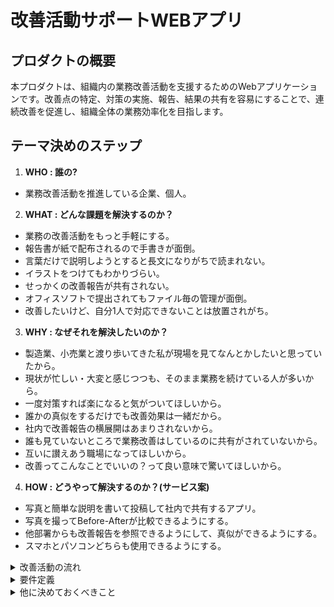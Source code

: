 # 改善活動サポートWEBアプリ

## プロダクトの概要
本プロダクトは、組織内の業務改善活動を支援するためのWebアプリケーションです。改善点の特定、対策の実施、報告、結果の共有を容易にすることで、連続改善を促進し、組織全体の業務効率化を目指します。

## テーマ決めのステップ

1. **WHO : 誰の?**

  - 業務改善活動を推進している企業、個人。

2. **WHAT : どんな課題を解決するのか？**
  - 業務の改善活動をもっと手軽にする。
  - 報告書が紙で配布されるので手書きが面倒。
  - 言葉だけで説明しようとすると長文になりがちで読まれない。
  - イラストをつけてもわかりづらい。
  - せっかくの改善報告が共有されない。
  - オフィスソフトで提出されてもファイル毎の管理が面倒。
  - 改善したいけど、自分1人で対応できないことは放置されがち。

3. **WHY : なぜそれを解決したいのか？**

  - 製造業、小売業と渡り歩いてきた私が現場を見てなんとかしたいと思っていたから。
  - 現状が忙しい・大変と感じつつも、そのまま業務を続けている人が多いから。
  - 一度対策すれば楽になると気がついてほしいから。
  - 誰かの真似をするだけでも改善効果は一緒だから。
  - 社内で改善報告の横展開はあまりされないから。
  - 誰も見ていないところで業務改善はしているのに共有がされていないから。
  - 互いに讃えあう職場になってほしいから。
  - 改善ってこんなことでいいの？って良い意味で驚いてほしいから。

4. **HOW : どうやって解決するのか？(サービス案)**

  - 写真と簡単な説明を書いて投稿して社内で共有するアプリ。
  - 写真を撮ってBefore-Afterが比較できるようにする。
  - 他部署からも改善報告を参照できるようにして、真似ができるようにする。
  - スマホとパソコンどちらも使用できるようにする。

<details>
<summary>改善活動の流れ</summary>

### 改善活動のサイクル

  1. **改善点の特定**: 改善点を見つける。
  2. **対策の実施**: 見つけたポイントに対して改善策を実施する。
  3. **改善報告**: 改善活動の様子をWebアプリに記録し報告する。
  4. **結果の共有**: 他部署等と共有する。
  - **連続改善**: 1~4を繰り返すことで、組織全体の業務改善を促進する。
  - **さらに発展**: 業界のベストプラクティスや他社の事例を、自社の改善活動に取り入れる。

### 可能なら定期的に実施

1. **投票**: 社内のメンバーが共有された内容を見て、一番良いと思うものに投票する。
2. **表彰**: 投票結果をもとに、会社の上部の人たちが改善活動に貢献した人を表彰する。

</details>
<details>
<summary>要件定義</summary>

### 機能要件

1. **アイデア投稿**: ユーザーが改善アイデアを投稿する。
1. **共有**: 他のユーザーと共有できる機能を提供する。
2. **ナレッジベース**: 改善アイデアやノウハウ、ベストプラクティスを保存・検索できるデータベース機能を提供する。
3. **ユーザー管理**: ユーザーアカウントの登録、編集、削除などを行う機能を提供する。
4. **アクセス権限設定**: 情報へのアクセス権限を設定する機能を提供する。

### 非機能要件

1. **ユーザビリティ**: 直感的で使いやすいインターフェースを提供する。反転した写真を修正する。
2. **パフォーマンス**: 高速な応答時間とデータ処理能力を実現する。
3. **スケーラビリティ**: システムが成長に対応できるように設計されていることを確保する。
4. **セキュリティ**: データの機密性、完全性、可用性を確保するためのセキュリティ対策を施す。
5. **保守性・拡張性**: ソフトウェアが容易に保守・拡張できるように設計されていることを確保する。

</details>

<details>
<summary>他に決めておくべきこと</summary>

### テーマ決定後にやること
1. ~~**ターゲットユーザーの特定**: プロダクトの対象となるユーザー層を明確にし、そのニーズや課題を理解する。
2. **市場調査と競合分析**: 類似のアプリやサービスを調査し、競合優位性や独自の価値提案を明確にする。
3. **機能要件の定義**: プロダクトに必要な機能をリストアップし、優先度をつける。
4. **非機能要件の定義**: パフォーマンス、セキュリティ、スケーラビリティなど、プロダクトの品質に関わる要件を明確にする。
5. **プロジェクトスケジュールの策定**: 開発期間やマイルストーン、リリース予定日を決定し、開発チームに周知する。
6. **設計フェーズ**: アーキテクチャ設計、UI/UXデザイン、データベース設計など、プロダクト開発に必要な設計を行う。
7. **開発フェーズ**: 設計を元に機能を実装し、随時テストを行いながら進める。
8. **テストフェーズ**: ユニットテスト、統合テスト、システムテスト、ユーザーアクセプタンステストなどを実施し、品質を確保する。
9. **デプロイメント**: 本番環境にプロダクトをデプロイし、リリース前の最終確認を行う。
10. **リリース**: プロダクトを市場にリリースし、ユーザーに提供する。
11. **運用・保守**: リリース後、アプリの運用・保守計画に従い、アップデートやバグ修正、ユーザーサポートなどを継続的に行う。

</details>
